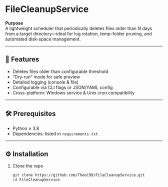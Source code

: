 # FileCleanupService

**Purpose**  
A lightweight scheduler that periodically deletes files older than _N_ days from a target directory—ideal for log rotation, temp-folder pruning, and automated disk-space management.

---

## 🚀 Features

- Deletes files older than configurable threshold  
- “Dry-run” mode for safe preview  
- Detailed logging (console & file)  
- Configurable via CLI flags or JSON/YAML config  
- Cross-platform: Windows service & Unix cron compatibility  

---

## 🛠️ Prerequisites

- Python ≥ 3.8  
- Dependencies: listed in `requirements.txt`  

---

## ⚙️ Installation

1. Clone the repo  
   ```bash
   git clone https://github.com/TheoC99/FileCleanupService.git
   cd FileCleanupService
